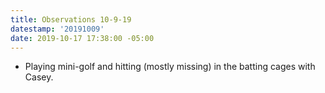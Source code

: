 ```yaml
---
title: Observations 10-9-19
datestamp: '20191009'
date: 2019-10-17 17:38:00 -05:00
---
```


- Playing mini-golf and hitting (mostly missing) in the batting cages with Casey.
